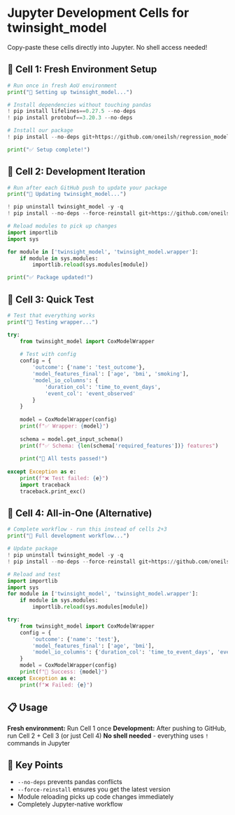 # Jupyter Development Cells for twinsight_model

Copy-paste these cells directly into Jupyter. No shell access needed!

## 🔧 Cell 1: Fresh Environment Setup
```python
# Run once in fresh AoU environment
print("🔧 Setting up twinsight_model...")

# Install dependencies without touching pandas
! pip install lifelines==0.27.5 --no-deps
! pip install protobuf==3.20.3 --no-deps

# Install our package
! pip install --no-deps git+https://github.com/oneilsh/regression_model.git

print("✅ Setup complete!")
```

## 🔄 Cell 2: Development Iteration
```python
# Run after each GitHub push to update your package
print("🔄 Updating twinsight_model...")

! pip uninstall twinsight_model -y -q
! pip install --no-deps --force-reinstall git+https://github.com/oneilsh/regression_model.git

# Reload modules to pick up changes
import importlib
import sys

for module in ['twinsight_model', 'twinsight_model.wrapper']:
    if module in sys.modules:
        importlib.reload(sys.modules[module])

print("✅ Package updated!")
```

## 🧪 Cell 3: Quick Test
```python
# Test that everything works
print("🧪 Testing wrapper...")

try:
    from twinsight_model import CoxModelWrapper
    
    # Test with config
    config = {
        'outcome': {'name': 'test_outcome'},
        'model_features_final': ['age', 'bmi', 'smoking'],
        'model_io_columns': {
            'duration_col': 'time_to_event_days',
            'event_col': 'event_observed'
        }
    }
    
    model = CoxModelWrapper(config)
    print(f"✅ Wrapper: {model}")
    
    schema = model.get_input_schema()
    print(f"✅ Schema: {len(schema['required_features'])} features")
    
    print("🎉 All tests passed!")
    
except Exception as e:
    print(f"❌ Test failed: {e}")
    import traceback
    traceback.print_exc()
```

## 🚀 Cell 4: All-in-One (Alternative)
```python
# Complete workflow - run this instead of cells 2+3
print("🚀 Full development workflow...")

# Update package
! pip uninstall twinsight_model -y -q
! pip install --no-deps --force-reinstall git+https://github.com/oneilsh/regression_model.git

# Reload and test
import importlib
import sys
for module in ['twinsight_model', 'twinsight_model.wrapper']:
    if module in sys.modules:
        importlib.reload(sys.modules[module])

try:
    from twinsight_model import CoxModelWrapper
    config = {
        'outcome': {'name': 'test'},
        'model_features_final': ['age', 'bmi'],
        'model_io_columns': {'duration_col': 'time_to_event_days', 'event_col': 'event_observed'}
    }
    model = CoxModelWrapper(config)
    print(f"🎉 Success: {model}")
except Exception as e:
    print(f"❌ Failed: {e}")
```

## 📋 Usage

**Fresh environment:** Run Cell 1 once
**Development:** After pushing to GitHub, run Cell 2 + Cell 3 (or just Cell 4)
**No shell needed** - everything uses `!` commands in Jupyter

## 🎯 Key Points

- `--no-deps` prevents pandas conflicts
- `--force-reinstall` ensures you get the latest version
- Module reloading picks up code changes immediately
- Completely Jupyter-native workflow

